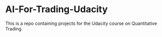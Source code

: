 # AI-For-Trading-Udacity
This is a repo containing projects for the Udacity course on Quantitative Trading
